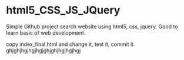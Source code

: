 # html5_CSS_JS_JQuery
Simple Github project search website using html5, css, jquery. Good to learn basic of web development.

copy index_final.html and change it, test it, commit it.
ghjghjhgjhgjhgjghjghjhgjhgjhgj
